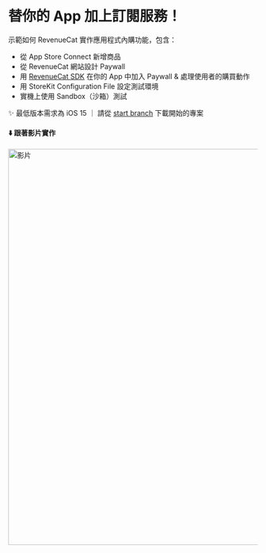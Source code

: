 #  替你的 App 加上訂閱服務！
示範如何 RevenueCat 實作應用程式內購功能，包含：
- 從 App Store Connect 新增商品
- 從 RevenueCat 網站設計 Paywall
- 用 [RevenueCat SDK](https://github.com/RevenueCat/purchases-ios) 在你的 App 中加入 Paywall & 處理使用者的購買動作
- 用 StoreKit Configuration File 設定測試環境
- 實機上使用 Sandbox（沙箱）測試

✨ 最低版本需求為 iOS 15 ｜ 請從 [start branch](https://github.com/jane-chao/RevenueCatSubscriptionsDemo/tree/start) 下載開始的專案

#### ⬇️ 跟著影片實作
<kbd>
  <a href="https://youtu.be/3mwHBeVNgQ4">
    <img width=800 src="https://github.com/jane-chao/RevenueCatSubscriptionsDemo/assets/73167311/def56dd3-3bd7-4df7-8646-4854d507aba3" alt="影片">
  </a>
</kbd>
